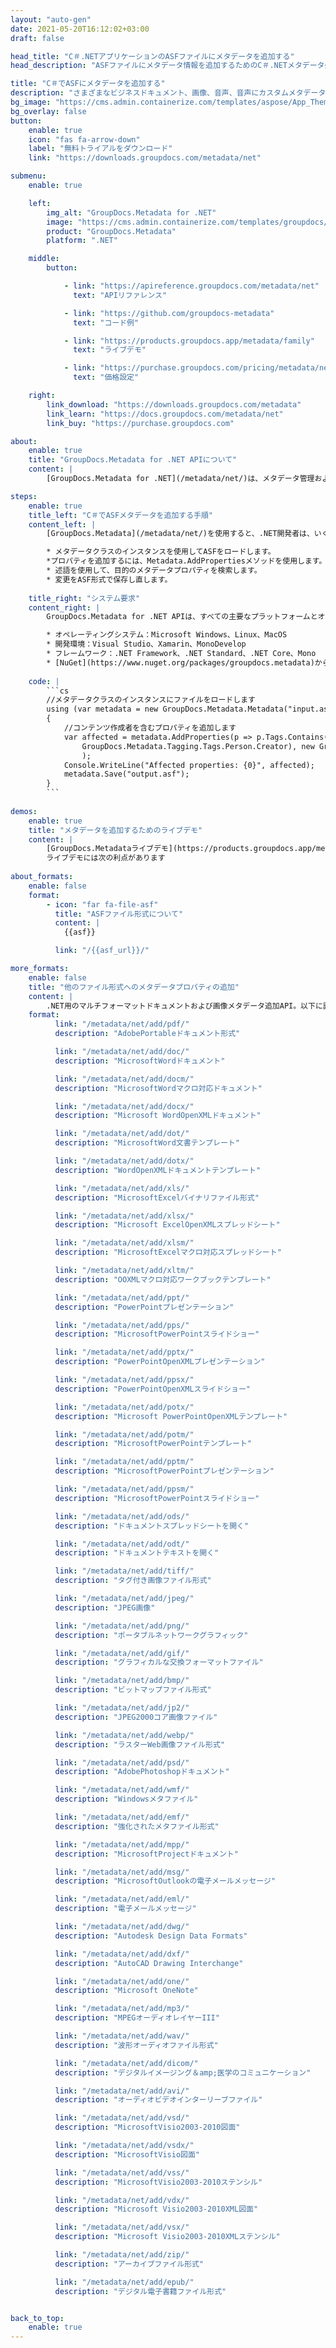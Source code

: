 ```yaml
---
layout: "auto-gen"
date: 2021-05-20T16:12:02+03:00
draft: false

head_title: "C＃.NETアプリケーションのASFファイルにメタデータを追加する"
head_description: "ASFファイルにメタデータ情報を追加するためのC＃.NETメタデータ処理API。メタデータ標準XMP、EXIF、IPTC、ID3などを操作する."

title: "C＃でASFにメタデータを追加する"
description: "さまざまなビジネスドキュメント、画像、音声、音声にカスタムメタデータプロパティを追加します。 GroupDocs.Metadata for .NET APIを使用したビデオファイル形式."
bg_image: "https://cms.admin.containerize.com/templates/aspose/App_Themes/V3/images/bg/header1.png"
bg_overlay: false
button:
    enable: true
    icon: "fas fa-arrow-down"
    label: "無料トライアルをダウンロード"
    link: "https://downloads.groupdocs.com/metadata/net"

submenu:
    enable: true

    left:
        img_alt: "GroupDocs.Metadata for .NET"
        image: "https://cms.admin.containerize.com/templates/groupdocs/images/product-logos/90x90-noborder/groupdocs-metadata-net.png"
        product: "GroupDocs.Metadata"
        platform: ".NET"

    middle:
        button:

            - link: "https://apireference.groupdocs.com/metadata/net"
              text: "APIリファレンス"

            - link: "https://github.com/groupdocs-metadata"
              text: "コード例"

            - link: "https://products.groupdocs.app/metadata/family"
              text: "ライブデモ"

            - link: "https://purchase.groupdocs.com/pricing/metadata/net"
              text: "価格設定"

    right:
        link_download: "https://downloads.groupdocs.com/metadata"
        link_learn: "https://docs.groupdocs.com/metadata/net"
        link_buy: "https://purchase.groupdocs.com"

about:
    enable: true
    title: "GroupDocs.Metadata for .NET APIについて"
    content: |
        [GroupDocs.Metadata for .NET](/metadata/net/)は、メタデータ管理および操作機能の高度なセットを提供し、.NETプログラマーが画像からメタデータ情報を簡単に表示、編集、削除、検索、比較、交換、およびエクスポートできるようにします。外部ソフトウェアを使用せずにドキュメント形式。メタデータの詳細をPDF、Microsoft Word、Excel、PowerPoint、Outlook、OneNote、Visio、Project、AutoCAD、Archive、Multimediaのファイル形式に追加し、.NETベースのアプリケーションで真の柔軟性を備えたメタデータ操作を実行するための追加サポートを提供します。

steps:
    enable: true
    title_left: "C＃でASFメタデータを追加する手順"
    content_left: |
        [GroupDocs.Metadata](/metadata/net/)を使用すると、.NET開発者は、いくつかの簡単な手順を実装することで、アプリケーション内からASFファイルにメタデータの詳細を簡単に追加できます。

        * メタデータクラスのインスタンスを使用してASFをロードします。
        *プロパティを追加するには、Metadata.AddPropertiesメソッドを使用します。
        * 述語を使用して、目的のメタデータプロパティを検索します。
        * 変更をASF形式で保存し直します。
        
    title_right: "システム要求"
    content_right: |
        GroupDocs.Metadata for .NET APIは、すべての主要なプラットフォームとオペレーティングシステムでサポートされています。以下のコードを実行する前に、システムに次の前提条件がインストールされていることを確認してください。

        * オペレーティングシステム：Microsoft Windows、Linux、MacOS
        * 開発環境：Visual Studio、Xamarin、MonoDevelop
        * フレームワーク：.NET Framework、.NET Standard、.NET Core、Mono
        * [NuGet](https://www.nuget.org/packages/groupdocs.metadata)から最新バージョンのGroupDocs.Metadatafor.NETをダウンロードします。
        
    code: |
        ```cs
        //メタデータクラスのインスタンスにファイルをロードします
        using (var metadata = new GroupDocs.Metadata.Metadata("input.asf"))
        {
        	//コンテンツ作成者を含むプロパティを追加します
        	var affected = metadata.AddProperties(p => p.Tags.Contains(
        		GroupDocs.Metadata.Tagging.Tags.Person.Creator), new GroupDocs.Metadata.Common.PropertyValue("test content author")
        		);
        	Console.WriteLine("Affected properties: {0}", affected);
        	metadata.Save("output.asf");
        }
        ```
        
demos:
    enable: true
    title: "メタデータを追加するためのライブデモ"
    content: |
        [GroupDocs.Metadataライブデモ](https://products.groupdocs.app/metadata/family)サイトにアクセスして、今すぐASFファイルにメタデータ情報を追加してください。  
        ライブデモには次の利点があります
        
about_formats:
    enable: false
    format:
        - icon: "far fa-file-asf"
          title: "ASFファイル形式について"
          content: |
            {{asf}}

          link: "/{{asf_url}}/"

more_formats:
    enable: false
    title: "他のファイル形式へのメタデータプロパティの追加"
    content: |
        .NET用のマルチフォーマットドキュメントおよび画像メタデータ追加API。以下に説明するように、一般的なファイル形式のいくつかにメタデータを追加します。
    format: 
          link: "/metadata/net/add/pdf/"
          description: "AdobePortableドキュメント形式"

          link: "/metadata/net/add/doc/"
          description: "MicrosoftWordドキュメント"

          link: "/metadata/net/add/docm/"
          description: "MicrosoftWordマクロ対応ドキュメント"

          link: "/metadata/net/add/docx/"
          description: "Microsoft WordOpenXMLドキュメント"

          link: "/metadata/net/add/dot/"
          description: "MicrosoftWord文書テンプレート"

          link: "/metadata/net/add/dotx/"
          description: "WordOpenXMLドキュメントテンプレート"

          link: "/metadata/net/add/xls/"
          description: "MicrosoftExcelバイナリファイル形式"

          link: "/metadata/net/add/xlsx/"
          description: "Microsoft ExcelOpenXMLスプレッドシート"

          link: "/metadata/net/add/xlsm/"
          description: "MicrosoftExcelマクロ対応スプレッドシート"

          link: "/metadata/net/add/xltm/"
          description: "OOXMLマクロ対応ワークブックテンプレート"

          link: "/metadata/net/add/ppt/"
          description: "PowerPointプレゼンテーション"

          link: "/metadata/net/add/pps/"
          description: "MicrosoftPowerPointスライドショー"

          link: "/metadata/net/add/pptx/"
          description: "PowerPointOpenXMLプレゼンテーション"

          link: "/metadata/net/add/ppsx/"
          description: "PowerPointOpenXMLスライドショー"

          link: "/metadata/net/add/potx/"
          description: "Microsoft PowerPointOpenXMLテンプレート"

          link: "/metadata/net/add/potm/"
          description: "MicrosoftPowerPointテンプレート"

          link: "/metadata/net/add/pptm/"
          description: "MicrosoftPowerPointプレゼンテーション"

          link: "/metadata/net/add/ppsm/"
          description: "MicrosoftPowerPointスライドショー"

          link: "/metadata/net/add/ods/"
          description: "ドキュメントスプレッドシートを開く"

          link: "/metadata/net/add/odt/"
          description: "ドキュメントテキストを開く"

          link: "/metadata/net/add/tiff/"
          description: "タグ付き画像ファイル形式"

          link: "/metadata/net/add/jpeg/"
          description: "JPEG画像"

          link: "/metadata/net/add/png/"
          description: "ポータブルネットワークグラフィック"

          link: "/metadata/net/add/gif/"
          description: "グラフィカルな交換フォーマットファイル"

          link: "/metadata/net/add/bmp/"
          description: "ビットマップファイル形式"

          link: "/metadata/net/add/jp2/"
          description: "JPEG2000コア画像ファイル"

          link: "/metadata/net/add/webp/"
          description: "ラスターWeb画像ファイル形式"

          link: "/metadata/net/add/psd/"
          description: "AdobePhotoshopドキュメント"

          link: "/metadata/net/add/wmf/"
          description: "Windowsメタファイル"

          link: "/metadata/net/add/emf/"
          description: "強化されたメタファイル形式"

          link: "/metadata/net/add/mpp/"
          description: "MicrosoftProjectドキュメント"

          link: "/metadata/net/add/msg/"
          description: "MicrosoftOutlookの電子メールメッセージ"

          link: "/metadata/net/add/eml/"
          description: "電子メールメッセージ"

          link: "/metadata/net/add/dwg/"
          description: "Autodesk Design Data Formats"

          link: "/metadata/net/add/dxf/"
          description: "AutoCAD Drawing Interchange"

          link: "/metadata/net/add/one/"
          description: "Microsoft OneNote"

          link: "/metadata/net/add/mp3/"
          description: "MPEGオーディオレイヤーIII"

          link: "/metadata/net/add/wav/"
          description: "波形オーディオファイル形式"

          link: "/metadata/net/add/dicom/"
          description: "デジタルイメージング＆amp;医学のコミュニケーション"

          link: "/metadata/net/add/avi/"
          description: "オーディオビデオインターリーブファイル"

          link: "/metadata/net/add/vsd/"
          description: "MicrosoftVisio2003-2010図面"

          link: "/metadata/net/add/vsdx/"
          description: "MicrosoftVisio図面"

          link: "/metadata/net/add/vss/"
          description: "MicrosoftVisio2003-2010ステンシル"

          link: "/metadata/net/add/vdx/"
          description: "Microsoft Visio2003-2010XML図面"

          link: "/metadata/net/add/vsx/"
          description: "Microsoft Visio2003-2010XMLステンシル"

          link: "/metadata/net/add/zip/"
          description: "アーカイブファイル形式"

          link: "/metadata/net/add/epub/"
          description: "デジタル電子書籍ファイル形式"


back_to_top:
    enable: true
---
```

